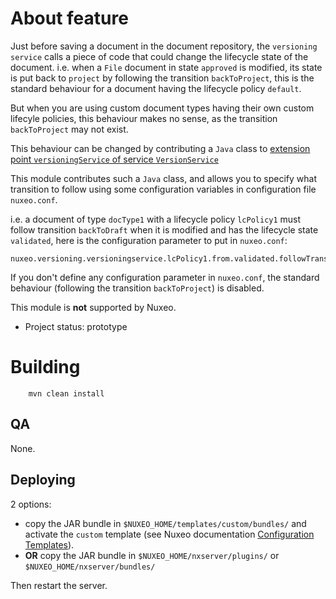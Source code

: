 # About feature

Just before saving a document in the document repository, the `versioning service` calls a piece of code that could change the lifecycle state of the document. i.e. when a `File` document in state `approved` is modified, its state is put back to `project` by following the transition `backToProject`, this is the standard behaviour for a document having the lifecycle policy `default`.

But when you are using custom document types having their own custom lifecyle policies, this behaviour makes no sense, as the transition `backToProject` may not exist.

This behaviour can be changed by contributing a `Java` class to [extension point `versioningService` of service `VersionService`](http://explorer.nuxeo.com/nuxeo/site/distribution/Nuxeo%20Platform-6.0/viewExtensionPoint/org.nuxeo.ecm.core.versioning.VersioningService--versioningService)

This module contributes such a `Java` class, and allows you to specify what transition to follow using some configuration variables in configuration file `nuxeo.conf`.

i.e. a document of type `docType1` with a lifecycle policy `lcPolicy1` must follow transition `backToDraft` when it is modified and has the lifecycle state `validated`, here is the configuration parameter to put in `nuxeo.conf`:

```
nuxeo.versioning.versioningservice.lcPolicy1.from.validated.followTransition=backToDraft
```

If you don't define any configuration parameter in `nuxeo.conf`, the standard behaviour (following the transition `backToProject`) is disabled.

This module is **not** supported by Nuxeo.

* Project status: prototype
 
# Building
 
        mvn clean install
  
## QA
  
None.
 
## Deploying

2 options:

- copy the JAR bundle in `$NUXEO_HOME/templates/custom/bundles/` and activate the `custom` template (see Nuxeo documentation [Configuration Templates](https://doc.nuxeo.com/display/ADMINDOC/Configuration+Templates)).
- **OR** copy the JAR bundle in `$NUXEO_HOME/nxserver/plugins/` or `$NUXEO_HOME/nxserver/bundles/`

Then restart the server.


